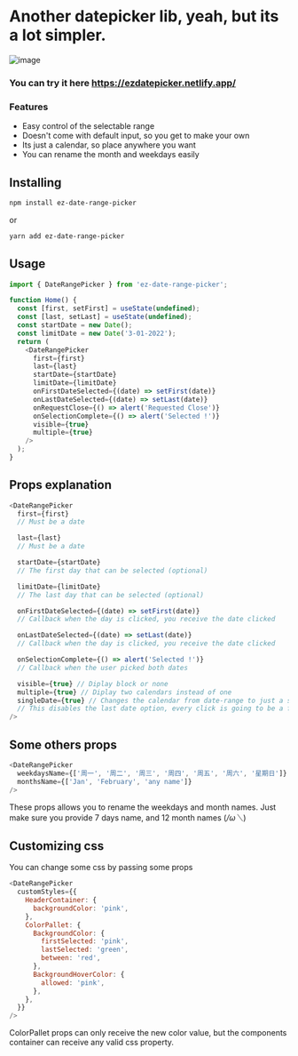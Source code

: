 # Another datepicker lib, yeah, but its a lot simpler.

![image](https://user-images.githubusercontent.com/18023467/139587816-a6026dd5-fe8e-4864-b591-8cc136a23a4d.png)

### You can try it here https://ezdatepicker.netlify.app/

### Features

- Easy control of the selectable range
- Doesn't come with default input, so you get to make your own
- Its just a calendar, so place anywhere you want
- You can rename the month and weekdays easily

## Installing

```bash
npm install ez-date-range-picker
```

or

```bash
yarn add ez-date-range-picker
```

## Usage

```js
import { DateRangePicker } from 'ez-date-range-picker';

function Home() {
  const [first, setFirst] = useState(undefined);
  const [last, setLast] = useState(undefined);
  const startDate = new Date();
  const limitDate = new Date('3-01-2022');
  return (
    <DateRangePicker
      first={first}
      last={last}
      startDate={startDate}
      limitDate={limitDate}
      onFirstDateSelected={(date) => setFirst(date)}
      onLastDateSelected={(date) => setLast(date)}
      onRequestClose={() => alert('Requested Close')}
      onSelectionComplete={() => alert('Selected !')}
      visible={true}
      multiple={true}
    />
  );
}
```

## Props explanation

```js
<DateRangePicker
  first={first}
  // Must be a date

  last={last}
  // Must be a date

  startDate={startDate}
  // The first day that can be selected (optional)

  limitDate={limitDate}
  // The last day that can be selected (optional)

  onFirstDateSelected={(date) => setFirst(date)}
  // Callback when the day is clicked, you receive the date clicked

  onLastDateSelected={(date) => setLast(date)}
  // Callback when the day is clicked, you receive the date clicked

  onSelectionComplete={() => alert('Selected !')}
  // Callback when the user picked both dates

  visible={true} // Diplay block or none
  multiple={true} // Diplay two calendars instead of one
  singleDate={true} // Changes the calendar from date-range to just a simple date picker
  // This disables the last date option, every click is going to be a first date selection
/>
```

## Some others props

```js
<DateRangePicker
  weekdaysName={['周一', '周二', '周三', '周四', '周五', '周六', '星期日']}
  monthsName={['Jan', 'February', 'any name']}
/>
```

These props allows you to rename the weekdays and month names.
Just make sure you provide 7 days name, and 12 month names (_/ω＼_)

## Customizing css

You can change some css by passing some props

```js
<DateRangePicker
  customStyles={{
    HeaderContainer: {
      backgroundColor: 'pink',
    },
    ColorPallet: {
      BackgroundColor: {
        firstSelected: 'pink',
        lastSelected: 'green',
        between: 'red',
      },
      BackgroundHoverColor: {
        allowed: 'pink',
      },
    },
  }}
/>
```

ColorPallet props can only receive the new color value,
but the components container can receive any valid css property.
